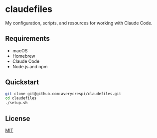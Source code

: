 # claudefiles

My configuration, scripts, and resources for working with Claude Code.

## Requirements

- macOS
- Homebrew
- Claude Code
- Node.js and npm

## Quickstart

```sh
git clone git@github.com:averycrespi/claudefiles.git
cd claudefiles
./setup.sh
```

## License

[MIT](./LICENSE)
